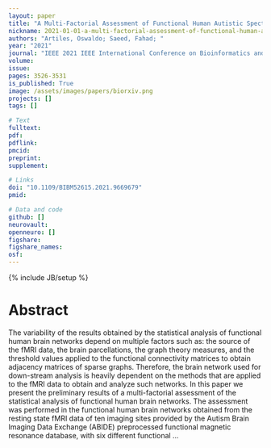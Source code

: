 ```yaml
---
layout: paper
title: "A Multi-Factorial Assessment of Functional Human Autistic Spectrum Brain Network Analysis"
nickname: 2021-01-01-a-multi-factorial-assessment-of-functional-human-autistic-spectrum-brain-network-analysis
authors: "Artiles, Oswaldo; Saeed, Fahad; "
year: "2021"
journal: "IEEE 2021 IEEE International Conference on Bioinformatics and Biomedicine (BIBM)"
volume: 
issue:
pages: 3526-3531
is_published: True
image: /assets/images/papers/biorxiv.png
projects: []
tags: []

# Text
fulltext:
pdf:
pdflink:
pmcid:
preprint: 
supplement:

# Links
doi: "10.1109/BIBM52615.2021.9669679"
pmid:

# Data and code
github: []
neurovault:
openneuro: []
figshare:
figshare_names:
osf:
---
```

{% include JB/setup %}

# Abstract

The variability of the results obtained by the statistical analysis of functional human brain networks depend on multiple factors such as: the source of the fMRI data, the brain parcellations, the graph theory measures, and the threshold values applied to the functional connectivity matrices to obtain adjacency matrices of sparse graphs. Therefore, the brain network used for down-stream analysis is heavily dependent on the methods that are applied to the fMRI data to obtain and analyze such networks. In this paper we present the preliminary results of a multi-factorial assessment of the statistical analysis of functional human brain networks. The assessment was performed in the functional human brain networks obtained from the resting state fMRI data of ten imaging sites provided by the Autism Brain Imaging Data Exchange (ABIDE) preprocessed functional magnetic resonance database, with six different functional …
